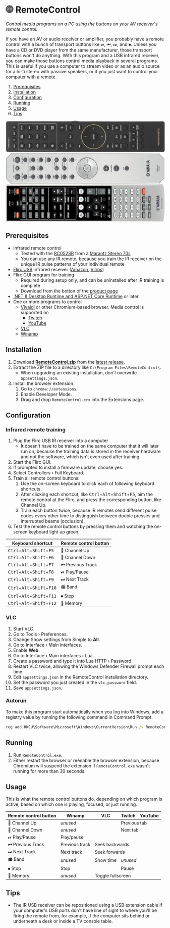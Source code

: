<img src="https://github.com/Aldaviva/RemoteControl/blob/master/BrowserExtension/src/images/48.png?raw=true" alt="Remote control" height="24" /> RemoteControl
===

*Control media programs on a PC using the buttons on your AV receiver's remote control.*

If you have an AV or audio receiver or amplifier, you probably have a remote control with a bunch of transport buttons like ⏯, ⏮, ⏭, and ⏹. Unless you have a CD or DVD player from the same manufacturer, those transport buttons won't do anything. With this program and a USB infrared receiver, you can make those buttons control media playback in several programs. This is useful if you use a computer to stream video or as an audio source for a hi-fi stereo with passive speakers, or if you just want to control your computer with a remote.

<!-- MarkdownTOC autolink="true" bracket="round" autoanchor="false" levels="1,2" bullets="1.,-,-" -->

1. [Prerequisites](#prerequisites)
1. [Installation](#installation)
1. [Configuration](#configuration)
1. [Running](#running)
1. [Usage](#usage)
1. [Tips](#tips)

<!-- /MarkdownTOC -->

![Marantz remote control](.github/images/marantz-remote-sideways.webp)<br>
![Yamaha A-S701 remote control](.github/images/yamaha-a-s701-remote-sideways.webp)<br>
![Yamaha RX-V465 remote control](.github/images/yamaha-rx-v465-remote-sideways.webp)

## Prerequisites
- Infrared remote control
    - Tested with the [RC052SR](https://images.crutchfieldonline.com/ImageHandler/trim/3000/1950/products/2023/34/642/g642STR70SB-o_other2-1.jpg) from a [Marantz Stereo 70s](https://www.marantz.com/en-us/product/system-products/stereo-70s/300789.html)
    - You can use any IR remote, because you train the IR receiver on the unique IR pulse patterns of your individual remote
- [Flirc USB](https://flirc.tv/products/flirc-usb-receiver) infrared receiver ([Amazon](https://www.amazon.com/gp/product/B01NBRBWS6/), [Vilros](https://vilros.com/products/flirc-usb-gen2))
- Flirc GUI program for training
    - Required during setup only, and can be uninstalled after IR training is complete
    - Download from the botton of the [product page](https://flirc.tv/products/flirc-usb-receiver)
- [.NET 8 Desktop Runtime and ASP.NET Core Runtime](https://dotnet.microsoft.com/en-us/download/dotnet/8.0) or later
- One or more programs to control
    - [Vivaldi](https://vivaldi.com/desktop/) or other Chromium-based browser. Media control is supported on
        - [Twitch](https://www.twitch.tv/)
        - [YouTube](https://www.youtube.com)
    - [VLC](https://www.videolan.org/vlc/)
    - [Winamp](https://forums.winamp.com/forum/winamp/winamp-discussion/306661-winamp-5-666-released-build-3516)

## Installation
1. Download [**RemoteControl.zip**](https://github.com/Aldaviva/RemoteControl/releases/latest/download/RemoteControl.zip) from the [latest release](https://github.com/Aldaviva/RemoteControl/releases/latest/).
1. Extract the ZIP file to a directory like `C:\Program Files\RemoteControl\`.
    - When upgrading an existing installation, don't overwrite `appsettings.json`.
1. Install the browser extension.
    1. Go to `chrome://extensions`.
    1. Enable Developer Mode.
    1. Drag and drop `RemoteControl.crx` into the Extensions page.

## Configuration
### Infrared remote training
1. Plug the Flirc USB IR receiver into a computer
    - It doesn't have to be trained on the same computer that it will later run on, because the training data is stored in the receiver hardware and not the software, which isn't even used after training.
1. Start the Flirc GUI.
1. If prompted to install a firmware update, choose yes.
1. Select Controllers › Full Keyboard.
1. Train all remote control buttons.
    1. Use the on-screen keyboard to click each of following keyboard shortcuts.
    1. After clicking each shortcut, like <kbd>Ctrl</kbd>+<kbd>Alt</kbd>+<kbd>Shift</kbd>+<kbd>F5</kbd>, aim the remote control at the Flirc, and press the corresponding button, like Channel Up.
    1. Train each button twice, because IR remotes send different pulse codes every other time to distinguish between double presses and interrupted beams (occlusion).
1. Test the remote control buttons by pressing them and watching the on-screen keyboard light up green.

|Keyboard shortcut|Remote control button|
|-|-|
|<kbd>Ctrl</kbd>+<kbd>Alt</kbd>+<kbd>Shift</kbd>+<kbd>F5</kbd>|🔼 Channel Up|
|<kbd>Ctrl</kbd>+<kbd>Alt</kbd>+<kbd>Shift</kbd>+<kbd>F6</kbd>|🔽 Channel Down|
|<kbd>Ctrl</kbd>+<kbd>Alt</kbd>+<kbd>Shift</kbd>+<kbd>F7</kbd>|⏮ Previous Track|
|<kbd>Ctrl</kbd>+<kbd>Alt</kbd>+<kbd>Shift</kbd>+<kbd>F8</kbd>|⏯ Play/Pause|
|<kbd>Ctrl</kbd>+<kbd>Alt</kbd>+<kbd>Shift</kbd>+<kbd>F9</kbd>|⏭ Next Track|
|<kbd>Ctrl</kbd>+<kbd>Alt</kbd>+<kbd>Shift</kbd>+<kbd>F10</kbd>|📻 Band|
|<kbd>Ctrl</kbd>+<kbd>Alt</kbd>+<kbd>Shift</kbd>+<kbd>F11</kbd>|⏹ Stop|
|<kbd>Ctrl</kbd>+<kbd>Alt</kbd>+<kbd>Shift</kbd>+<kbd>F12</kbd>|🧠 Memory|

### VLC
1. Start VLC.
1. Go to Tools › Preferences.
1. Change Show settings from Simple to **All**.
1. Go to Interface › Main interfaces.
1. Enable **Web**.
1. Go to Interface › Main interfaces › Lua.
1. Create a password and type it into Lua HTTP › Password.
1. Restart VLC twice, allowing the Windows Defender Firewall prompt each time.
1. Edit `appsettings.json` in the RemoteControl installation directory.
1. Set the password you just created in the `vlc.password` field.
1. Save `appsettings.json`.

### Autorun
To make this program start automatically when you log into Windows, add a registry value by running the following command in Command Prompt.
```bat
reg add HKCU\Software\Microsoft\Windows\CurrentVersion\Run /v RemoteControl /d """C:\Program Files\RemoteControl\RemoteControl.exe"""
```

## Running
1. Run `RemoteControl.exe`.
1. Either restart the browser or reenable the browser extension, because Chromium will suspend the extension if `RemoteControl.exe` wasn't running for more than 30 seconds.

## Usage
This is what the remote control buttons do, depending on which program is active, based on which one is playing, focused, or just running.
<table>
    <thead><th>Remote control button</th><th>Winamp</th><th>VLC</th><th>Twitch</th><th>YouTube</th></thead>
    <tr><td>🔼 Channel Up</td><td colspan="2"><em>unused</em></td><td colspan="2">Previous tab</td></tr>
    <tr><td>🔽 Channel Down</td><td colspan="2"><em>unused</em></td><td colspan="2">Next tab</td></tr>
    <tr><td>⏯ Play/Pause</td><td colspan="4">Play/pause</td></tr>
    <tr><td>⏮ Previous Track</td><td>Previous track</td><td colspan="3">Seek backwards</td></tr>
    <tr><td>⏭ Next Track</td><td>Next track</td><td colspan="3">Seek forwards</td></tr>
    <tr><td>📻 Band</td><td><em>unused</em></td><td>Show time</td><td colspan="2"><em>unused</em></td></tr>
    <tr><td>⏹ Stop</td><td colspan="2">Stop</td><td colspan="2">Pause</td></tr>
    <tr><td>🧠 Memory</td><td><em>unused</em></td><td colspan="3">Toggle fullscreen</td></tr>
</table>

## Tips
- The IR USB receiver can be repositioned using a USB extension cable if your computer's USB ports don't have line of sight to where you'll be firing the remote from, for example, if the computer sits behind or underneath a desk or inside a TV console table.
